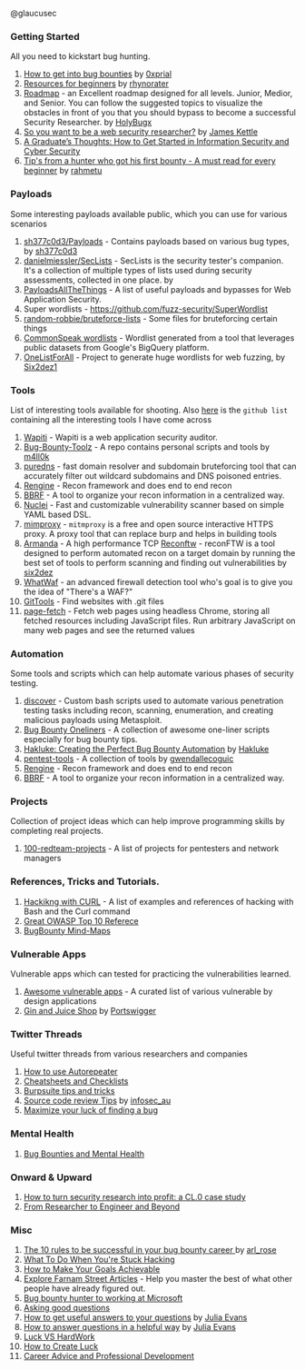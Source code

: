 @glaucusec

### Getting Started
All you need to kickstart bug hunting.
1. [How to get into bug bounties](https://0xprial.com/how-to-get-into-bug-bounties-part-01/) by [0xprial](https://twitter.com/0xPrial)
2. [Resources for beginners](https://rhynorater.github.io/Beginners-Resources) by [rhynorater](https://twitter.com/rhynorater)
3. [Roadmap](https://securityflow.io/roadmap/) - an Excellent roadmap designed for all levels. Junior, Medior, and Senior. You can follow the suggested topics to visualize the obstacles in front of you that you should bypass to become a successful Security Researcher. by [HolyBugx](https://twitter.com/HolyBugx)
4. [So you want to be a web security researcher?](https://portswigger.net/research/so-you-want-to-be-a-web-security-researcher) by [James Kettle](https://twitter.com/albinowax)
5. [A Graduate’s Thoughts: How to Get Started in Information Security and Cyber Security](https://medium.com/heck-the-packet/a-graduates-thoughts-how-to-get-started-in-information-security-and-cyber-security-d01a1efaed0f)
6. [Tip's from a hunter who got his first bounty - A must read for every beginner](https://twitter.com/sshbounty/status/1569246801710006272?s=20&t=-SydvYKsLEzGEEWIdhhfOg) by [rahmetu](https://twitter.com/sshbounty) 
### Payloads
Some interesting payloads available public, which you can use for various scenarios
1. [sh377c0d3/Payloads](https://github.com/sh377c0d3/Payloads) - Contains payloads based on various bug types, by [sh377c0d3](https://twitter.com/sh377c0d3)
2. [danielmiessler/SecLists](https://github.com/danielmiessler/SecLists) -  SecLists is the security tester's companion. It's a collection of multiple types of lists used during security assessments, collected in one place. by 
3. [PayloadsAllTheThings](https://github.com/swisskyrepo/PayloadsAllTheThings) - A list of useful payloads and bypasses for Web Application Security.
4. Super wordlists - https://github.com/fuzz-security/SuperWordlist
5. [random-robbie/bruteforce-lists]( https://github.com/random-robbie/bruteforce-lists) - Some files for bruteforcing certain things
6. [CommonSpeak wordlists](https://github.com/pentester-io/commonspeak) - Wordlist generated from a tool that leverages public datasets from Google's BigQuery platform.
7. [OneListForAll](https://github.com/six2dez/OneListForAll) -  Project to generate huge wordlists for web fuzzing, by [Six2dez1](https://twitter.com/Six2dez1)

### Tools
List of interesting tools available for shooting. Also [here](https://github.com/stars/glaucusec/lists/interesting-tools) is the `github list` containing all the interesting tools I have come across

1. [Wapiti](https://github.com/IFGHou/wapiti) -  Wapiti is a web application security auditor.
2. [Bug-Bounty-Toolz](https://github.com/m4ll0k/Bug-Bounty-Toolz) - A repo contains personal scripts and tools by [m4ll0k](https://twitter.com/m4ll0k)
3. [puredns](https://github.com/d3mondev/puredns) - fast domain resolver and subdomain bruteforcing tool that can accurately filter out wildcard subdomains and DNS poisoned entries.
4. [Rengine](https://github.com/yogeshojha/rengine) - Recon framework and does end to end recon
5. [BBRF](https://blog.intigriti.com/2021/06/22/hacker-tools-bbrf-organizing-your-recon/) - A tool to organize your recon information in a centralized way.
6. [Nuclei](https://github.com/projectdiscovery/nuclei) - Fast and customizable vulnerability scanner based on simple YAML based DSL. 
7. [mimproxy](https://mitmproxy.org/) - `mitmproxy` is a free and open source interactive HTTPS proxy. A proxy tool that can replace burp and helps in building tools
8. [Armanda](https://github.com/resyncgg/armada) -  A high performance TCP [Reconftw](https://github.com/six2dez/reconftw) - reconFTW is a tool designed to perform automated recon on a target domain by running the best set of tools to perform scanning and finding out vulnerabilities by [six2dez](https://twitter.com/six2dez1)
9. [WhatWaf](https://github.com/Ekultek/WhatWaf) -  an advanced firewall detection tool who's goal is to give you the idea of "There's a WAF?"
10. [GitTools](https://github.com/internetwache/GitTools) - Find websites with .git files
11. [page-fetch](https://github.com/detectify/page-fetch) - Fetch web pages using headless Chrome, storing all fetched resources including JavaScript files. Run arbitrary JavaScript on many web pages and see the returned values 

### Automation
Some tools and scripts which can help automate various phases of security testing.

1. [discover](https://github.com/leebaird/discover) - Custom bash scripts used to automate various penetration testing tasks including recon, scanning, enumeration, and creating malicious payloads using Metasploit.
2. [Bug Bounty Oneliners](https://github.com/dwisiswant0/awesome-oneliner-bugbounty) - A collection of awesome one-liner scripts especially for bug bounty tips. 
3. [Hakluke: Creating the Perfect Bug Bounty Automation](https://labs.detectify.com/2021/11/30/hakluke-creating-the-perfect-bug-bounty-automation/) by  [Hakluke](https://twitter.com/hakluke/)
4. [pentest-tools](https://github.com/gwen001/pentest-tools) - A collection of tools by [gwendallecoguic](https://twitter.com/gwendallecoguic)
5. [Rengine](https://github.com/yogeshojha/rengine) - Recon framework and does end to end recon
6. [BBRF](https://blog.intigriti.com/2021/06/22/hacker-tools-bbrf-organizing-your-recon/) - A tool to organize your recon information in a centralized way.

### Projects
Collection of project ideas which can help improve programming skills by completing real projects.

1. [100-redteam-projects](https://github.com/kurogai/100-redteam-projects) - A list of projects for pentesters and network managers

### References, Tricks and Tutorials.
1. [Hackikng with CURL](https://github.com/frizb/HackingWithCurl) - A list of examples and references of hacking with Bash and the Curl command 
4. [Great OWASP Top 10 Referece](https://github.com/OWASP/wstg/tree/master/document)
7. [BugBounty Mind-Maps](https://github.com/imran-parray/Mind-Maps)

### Vulnerable Apps
Vulnerable apps which can tested for practicing the vulnerabilities learned.
1. [Awesome vulnerable apps](https://github.com/vavkamil/awesome-vulnerable-apps) - A curated list of various vulnerable by design applications
2. [Gin and Juice Shop](https://portswigger.net/blog/gin-and-juice-shop-put-your-scanner-to-the-test) by [Portswigger](https://portswigger.net/)

### Twitter Threads 
Useful twitter threads from various researchers and companies
1. [How to use Autorepeater](https://twitter.com/ngkogkos/status/1350498063555719175?s=19)
2. [Cheatsheets and Checklists](https://twitter.com/e11i0t_4lders0n/status/1403046199091863554?s=19)
3. [Burpsuite tips and tricks](https://twitter.com/codingo_/status/1394276284889370625?s=19)
4. [Source code review Tips](https://twitter.com/infosec_au/status/1512604377001127941?t=cIMNYxw1vNj5HpPR5QapTA&s=19) by [infosec_au](https://twitter.com/infosec_au)
5. [Maximize your luck of finding a bug](https://twitter.com/rez0__/status/1553371598085840898?t=p4PMlHPtoH2E0jbPWHsi0g&s=19)

### Mental Health
1. [Bug Bounties and Mental Health](https://medium.com/@NathOnSecurity/bug-bounties-and-mental-health-40662b2e497b)

### Onward & Upward
1. [How to turn security research into profit: a CL.0 case study](https://portswigger.net/research/how-to-turn-security-research-into-profit)
2. [From Researcher to Engineer and Beyond](https://whitton.io/articles/from-researcher-to-engineer-and-beyond/)

### Misc
1. [The 10 rules to be successful in your bug bounty career ](https://webs3c.com/t/the-10-rules-to-be-successful-in-your-bug-bounty-career/123) by [arl_rose](https://twitter.com/Arl_rose)
2. [What To Do When You're Stuck Hacking](https://www.hackerone.com/blog/What-To-Do-When-You-Are-Stuck-Hacking)
3. [How to Make Your Goals Achievable](https://www.mindtools.com/pages/article/smart-goals.htm)
4. [Explore Farnam Street Articles](https://fs.blog/blog/) - Help you master the best of what other people have already figured out.
5. [Bug bounty hunter to working at Microsoft ](https://microsoftedge.github.io/edgevr/posts/bug-bounty-hunter-to-working-at-microsoft/)
6. [Asking good questions](https://jvns.ca/blog/good-questions/)
7. [How to get useful answers to your questions](https://jvns.ca/blog/2021/10/21/how-to-get-useful-answers-to-your-questions/) by [Julia Evans](https://twitter.com/b0rk)
8. [How to answer questions in a helpful way](https://jvns.ca/blog/answer-questions-well/) by [Julia Evans](https://twitter.com/b0rk)
9. [Luck VS HardWork](https://jamesclear.com/luck-vs-hard-work)
10. [How to Create Luck](https://www.swyx.io/create-luck)
11. [Career Advice and Professional Development](https://www.philvenables.com/post/career-advice-and-professional-development)
